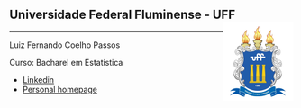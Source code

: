 ## Universidade Federal Fluminense - UFF <img src="man/figures/UFF_brasao.png" align="right" />

---

Luiz Fernando Coelho Passos 

Curso: Bacharel em Estatística

  * [Linkedin](https://www.linkedin.com/in/luizfernandocoelhopassos/)
  * [Personal homepage](https://luizfcp.github.io/)

